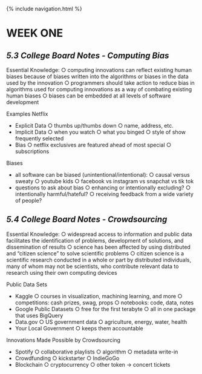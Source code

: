 
{% include navigation.html %}

# WEEK ONE

## _**5.3 College Board Notes - Computing Bias**_

Essential Knowledge:
         ○ computing innovations can reflect existing human biases because of biases written into the algorithms or biases in the data used by the innovation
         ○ programmers should take action to reduce bias in algorithms used for computing innovations as a way of combating existing human biases
         ○ biases can be embedded at all levels of software development

Examples
Netflix
- Explicit Data
         ○ thumbs up/thumbs down
         ○ name, address, etc.
- Implicit Data
         ○ when you watch
         ○ what you binged
         ○ style of show frequently selected 
- Bias
         ○ netflix exclusives are featured ahead of most special
         ○ subscriptions

Biases
- all software can be biased (unintentional/intentional):
         ○ causal versus sweaty
         ○ youtube kids
         ○ facebook vs instagram vs snapchat vs tik tok
- questions to ask about bias
         ○ enhancing or intentionally excluding?
         ○ intentionally harmful/hateful?
         ○ receiving feedback from a wide variety of people?







## _**5.4 College Board Notes - Crowdsourcing**_

Essential Knowledge:
         ○ widespread access to information and public data facilitates the identification of problems, development of solutions, and dissemination of results
         ○ science has been affected by using distributed and “citizen science” to solve scientific problems 
         ○ citizen science is a scientific research conducted in a whole or part by distributed individuals, many of whom may not be scientists, who contribute relevant data to research using their own computing devices

Public Data Sets
- Kaggle
         ○ courses in visualization, machining learning, and more
         ○ competitions: cash prizes, swag, props
         ○ notebooks: code, data, notes
- Google Public Datasets
         ○ free for the first terabyte
         ○ all in one package that uses BigQuery 
- Data.gov
         ○ US government data
         ○ agriculture, energy, water, health
- Your Local Government
         ○ keeps them accountable


Innovations Made Possible by Crowdsourcing
- Spotify
         ○ collaborative playlists
         ○ algorithm
         ○ metadata write-in
- Crowdfunding
         ○ kickstarter
         ○ IndieGoGo
- Blockchain
         ○ cryptocurrency
         ○ other token → concert tickets
